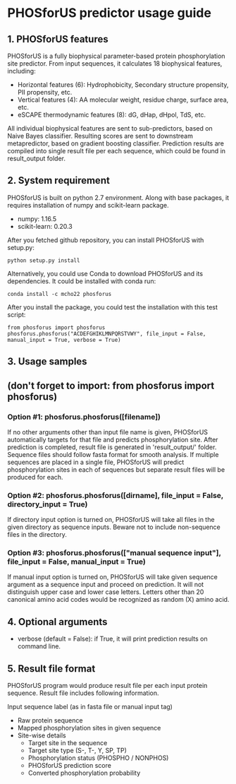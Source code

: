 # PHOSforUS predictor usage guide

## 1. PHOSforUS features

PHOSforUS is a fully biophysical parameter-based protein phosphorylation site predictor.
From input sequences, it calculates 18 biophysical features, including:

- Horizontal features (6): Hydrophobicity, Secondary structure propensity, PII propensity, etc.
- Vertical features (4): AA molecular weight, residue charge, surface area, etc.
- eSCAPE thermodynamic features (8): dG, dHap, dHpol, TdS, etc.
   
All individual biophysical features are sent to sub-predictors, based on Naive Bayes classifier.
Resulting scores are sent to downstream metapredictor, based on gradient boosting classifier.
Prediction results are compiled into single result file per each sequence, which could be found in result_output folder.

## 2. System requirement

PHOSforUS is built on python 2.7 environment.
Along with base packages, it requires installation of numpy and scikit-learn package.

- numpy: 1.16.5
- scikit-learn: 0.20.3

After you fetched github repository, you can install PHOSforUS with setup.py:

    python setup.py install

Alternatively, you could use Conda to download PHOSforUS and its dependencies. It could be installed with conda run:

    conda install -c mcho22 phosforus 

After you install the package, you could test the installation with this test script:

    from phosforus import phosforus
    phosforus.phosforus("ACDEFGHIKLMNPQRSTVWY", file_input = False, manual_input = True, verbose = True)

## 3. Usage samples

## (don't forget to import: from phosforus import phosforus)

### Option #1: phosforus.phosforus([filename])

If no other arguments other than input file name is given, PHOSforUS automatically targets for that file and predicts phosphorylation site. After prediction is completed, result file is generated in 'result_output/' folder. 
Sequence files should follow fasta format for smooth analysis. If multiple sequences are placed in a single file, PHOSforUS will predict phosphorylation sites in each of sequences but separate result files will be produced for each.

### Option #2: phosforus.phosforus([dirname], file_input = False, directory_input = True)

If directory input option is turned on, PHOSforUS will take all files in the given directory as sequence inputs. Beware not to include non-sequence files in the directory.

### Option #3: phosforus.phosforus(["manual sequence input"], file_input = False, manual_input = True)

If manual input option is turned on, PHOSforUS will take given sequence argument as a sequence input and proceed on prediction. It will not distinguish upper case and lower case letters. Letters other than 20 canonical amino acid codes would be recognized as random (X) amino acid.

## 4. Optional arguments

- verbose (default = False): if True, it will print prediction results on command line.

## 5. Result file format

PHOSforUS program would produce result file per each input protein sequence.
Result file includes following information.

Input sequence label (as in fasta file or manual input tag)

- Raw protein sequence
- Mapped phosphorylation sites in given sequence
- Site-wise details
   - Target site in the sequence
   - Target site type (S-, T-, Y, SP, TP)
   - Phosphorylation status (PHOSPHO / NONPHOS)
   - PHOSforUS prediction score
   - Converted phosphorylation probability
